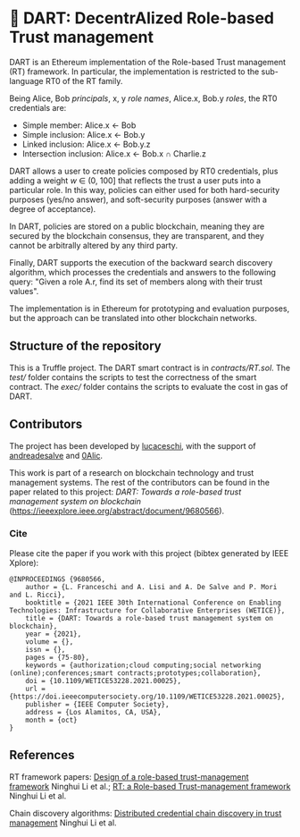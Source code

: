 # :dart: DART: DecentrAlized Role-based Trust management

DART is an Ethereum implementation of the Role-based Trust management (RT) framework. In particular, the implementation is restricted to the sub-language RT0 of the RT family.

Being Alice, Bob *principals*, x, y *role names*, Alice.x, Bob.y *roles*, the RT0 credentials are:
- Simple member: Alice.x &larr; Bob
- Simple inclusion: Alice.x &larr; Bob.y
- Linked inclusion: Alice.x &larr; Bob.y.z
- Intersection inclusion: Alice.x &larr; Bob.x &cap; Charlie.z

DART allows a user to create policies composed by RT0 credentials, plus adding a weight *w* &in; (0, 100] that reflects the trust a user puts into a particular role. In this way, policies can either used for both hard-security purposes (yes/no answer), and soft-security purposes (answer with a degree of acceptance).

In DART, policies are stored on a public blockchain, meaning they are secured by the blockchain consensus, they are transparent, and they cannot be arbitrally altered by any third party.

Finally, DART supports the execution of the backward search discovery algorithm, which processes the credentials and answers to the following query: "Given a role A.r, find its set of members along with their trust values".

The implementation is in Ethereum for prototyping and evaluation purposes, but the approach can be translated into other blockchain networks.

## Structure of the repository

This is a Truffle project. The DART smart contract is in *contracts/RT.sol*. The *test/* folder contains the scripts to test the correctness of the smart contract. The *exec/* folder contains the scripts to evaluate the cost in gas of DART.

## Contributors

The project has been developed by [lucaceschi](https://github.com/lucaceschi), with the support of [andreadesalve](https://github.com/andreadesalve) and [0Alic](https://github.com/0Alic).

This work is part of a research on blockchain technology and trust management systems. The rest of the contributors can be found in the paper related to this project: *DART: Towards a role-based trust management system on blockchain* (https://ieeexplore.ieee.org/abstract/document/9680566).

### Cite

Please cite the paper if you work with this project (bibtex generated by IEEE Xplore):

    @INPROCEEDINGS {9680566,
        author = {L. Franceschi and A. Lisi and A. De Salve and P. Mori and L. Ricci},
        booktitle = {2021 IEEE 30th International Conference on Enabling Technologies: Infrastructure for Collaborative Enterprises (WETICE)},
        title = {DART: Towards a role-based trust management system on blockchain},
        year = {2021},
        volume = {},
        issn = {},
        pages = {75-80},
        keywords = {authorization;cloud computing;social networking (online);conferences;smart contracts;prototypes;collaboration},
        doi = {10.1109/WETICE53228.2021.00025},
        url = {https://doi.ieeecomputersociety.org/10.1109/WETICE53228.2021.00025},
        publisher = {IEEE Computer Society},
        address = {Los Alamitos, CA, USA},
        month = {oct}
    }


## References

RT framework papers: [Design of a role-based trust-management framework](https://ieeexplore.ieee.org/abstract/document/1004366?casa_token=R_H0efcz51oAAAAA:ZVyPlVbJcMcT8HSW8_A_Nat6KYFWxRCVoqPGB7jsd-4ES3_-ElFARLLYJHvkOpwsax8kQ4_wrg) Ninghui Li et al.; [RT: a Role-based Trust-management framework](https://ieeexplore.ieee.org/abstract/document/1194885?casa_token=Hur5B31um3YAAAAA:P4LyjDr2SuqbOw7wXlnnHWpU8dyWeKr97PeV7OiQaHAxsGZP9Eelihh1h2AB65EGWziSValFhQ) Ninghui Li et al.

Chain discovery algorithms: [Distributed credential chain discovery in trust management](https://content.iospress.com/articles/journal-of-computer-security/jcs169) Ninghui Li et al.

